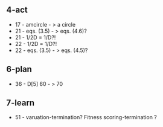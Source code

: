 ## 4-act
- 17 - amcircle - > a circle
- 21 - eqs. (3.5) - > eqs. (4.6)?
- 21 - 1/2D = 1/D?! 
- 22 - 1/2D = 1/D?! 
- 22 - eqs. (3.5) - > eqs. (4.5)?

## 6-plan
- 36 - D[5] 60 - > 70

## 7-learn
- 51 - varuation-termination? Fitness scoring-termination ? 